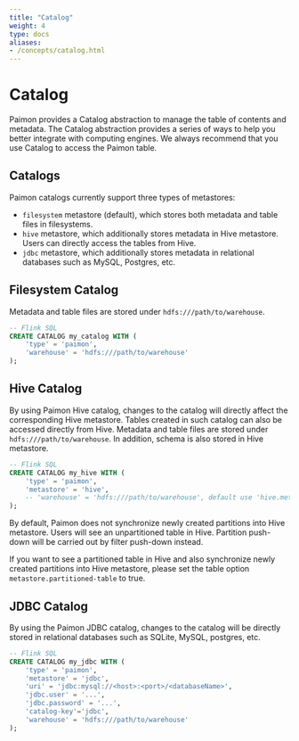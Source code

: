 ```yaml
---
title: "Catalog"
weight: 4
type: docs
aliases:
- /concepts/catalog.html
---
```

<!--
Licensed to the Apache Software Foundation (ASF) under one
or more contributor license agreements.  See the NOTICE file
distributed with this work for additional information
regarding copyright ownership.  The ASF licenses this file
to you under the Apache License, Version 2.0 (the
"License"); you may not use this file except in compliance
with the License.  You may obtain a copy of the License at

  http://www.apache.org/licenses/LICENSE-2.0

Unless required by applicable law or agreed to in writing,
software distributed under the License is distributed on an
"AS IS" BASIS, WITHOUT WARRANTIES OR CONDITIONS OF ANY
KIND, either express or implied.  See the License for the
specific language governing permissions and limitations
under the License.
-->

# Catalog

Paimon provides a Catalog abstraction to manage the table of contents and metadata. The Catalog abstraction provides
a series of ways to help you better integrate with computing engines. We always recommend that you use Catalog to
access the Paimon table.

## Catalogs

Paimon catalogs currently support three types of metastores:

* `filesystem` metastore (default), which stores both metadata and table files in filesystems.
* `hive` metastore, which additionally stores metadata in Hive metastore. Users can directly access the tables from Hive.
* `jdbc` metastore, which additionally stores metadata in relational databases such as MySQL, Postgres, etc.

## Filesystem Catalog

Metadata and table files are stored under `hdfs:///path/to/warehouse`.

```sql
-- Flink SQL
CREATE CATALOG my_catalog WITH (
    'type' = 'paimon',
    'warehouse' = 'hdfs:///path/to/warehouse'
);
```

## Hive Catalog

By using Paimon Hive catalog, changes to the catalog will directly affect the corresponding Hive metastore. Tables
created in such catalog can also be accessed directly from Hive. Metadata and table files are stored under
`hdfs:///path/to/warehouse`. In addition, schema is also stored in Hive metastore.

```sql
-- Flink SQL
CREATE CATALOG my_hive WITH (
    'type' = 'paimon',
    'metastore' = 'hive',
    -- 'warehouse' = 'hdfs:///path/to/warehouse', default use 'hive.metastore.warehouse.dir' in HiveConf
);
```

By default, Paimon does not synchronize newly created partitions into Hive metastore. Users will see an unpartitioned
table in Hive. Partition push-down will be carried out by filter push-down instead.

If you want to see a partitioned table in Hive and also synchronize newly created partitions into Hive metastore,
please set the table option `metastore.partitioned-table` to true.

## JDBC Catalog

By using the Paimon JDBC catalog, changes to the catalog will be directly stored in relational databases such as SQLite,
MySQL, postgres, etc.

```sql
-- Flink SQL
CREATE CATALOG my_jdbc WITH (
    'type' = 'paimon',
    'metastore' = 'jdbc',
    'uri' = 'jdbc:mysql://<host>:<port>/<databaseName>',
    'jdbc.user' = '...', 
    'jdbc.password' = '...', 
    'catalog-key'='jdbc',
    'warehouse' = 'hdfs:///path/to/warehouse'
);
```

